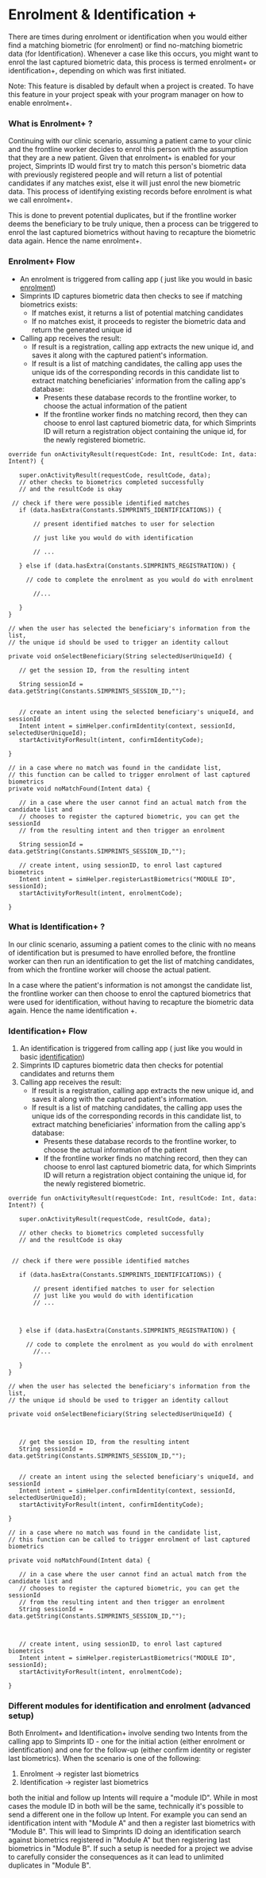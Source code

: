 # Enrolment & Identification +

There are times during enrolment or identification when you would either find a matching biometric (for enrolment) or find no-matching biometric data (for Identification). Whenever a case like this occurs, you might want to enrol the last captured biometric data, this process is termed enrolment+ or identification+, depending on which was first initiated.



Note:  This feature is disabled by default when a project is created. To have this feature in your project speak with your program manager on how to enable enrolment+.&#x20;

### What is Enrolment+ ?

Continuing with our clinic scenario, assuming a patient came to your clinic and the frontline worker decides to enrol this person with the assumption that they are a new patient. Given that enrolment+ is enabled for your project, Simprints ID would first try to match this person's biometric data with previously registered people and will return a list of potential candidates if any matches exist, else it will just enrol the new biometric data. This process of identifying existing records before enrolment is what we call enrolment+.

This is done to prevent potential duplicates, but if the frontline worker deems the beneficiary to be truly unique, then a process can be triggered to enrol the last captured biometrics without having to recapture the biometric data again. Hence the name enrolment+.

### Enrolment+ Flow

* An enrolment is triggered from calling app ( just like you would in basic [enrolment](enrollment.md))
* Simprints ID captures biometric data then checks to see if matching biometrics exists:
  * If matches exist, it returns a list of potential matching candidates
  * If no matches exist, it proceeds to register the biometric data and return the generated unique id
* Calling app receives the result:
  * If result is a registration, calling app extracts the new unique id, and saves it along with the captured patient's information.
  * If result is a list of matching candidates, the calling app uses the unique ids of the corresponding records in this candidate list to extract matching beneficiaries' information from the calling app's database:
    * Presents these database records to the frontline worker, to choose the actual information of the patient
    * If the frontline worker finds no matching record, then they can choose to enrol last captured biometric data, for which Simprints ID will return a registration object containing the unique id, for the newly registered biometric.

```
override fun onActivityResult(requestCode: Int, resultCode: Int, data: Intent?) {

   super.onActivityResult(requestCode, resultCode, data);
   // other checks to biometrics completed successfully
   // and the resultCode is okay

 // check if there were possible identified matches
   if (data.hasExtra(Constants.SIMPRINTS_IDENTIFICATIONS)) {

       // present identified matches to user for selection

       // just like you would do with identification

       // ...

   } else if (data.hasExtra(Constants.SIMPRINTS_REGISTRATION)) {

     // code to complete the enrolment as you would do with enrolment 

       //...

   }
}
```

```
// when the user has selected the beneficiary's information from the list,
// the unique id should be used to trigger an identity callout

private void onSelectBeneficiary(String selectedUserUniqueId) {

   // get the session ID, from the resulting intent

   String sessionId = data.getString(Constants.SIMPRINTS_SESSION_ID,"");


   // create an intent using the selected beneficiary's uniqueId, and sessionId
   Intent intent = simHelper.confirmIdentity(context, sessionId, selectedUserUniqueId);
   startActivityForResult(intent, confirmIdentityCode);

}
```

```
// in a case where no match was found in the candidate list,
// this function can be called to trigger enrolment of last captured biometrics
private void noMatchFound(Intent data) {

   // in a case where the user cannot find an actual match from the candidate list and
   // chooses to register the captured biometric, you can get the sessionId
   // from the resulting intent and then trigger an enrolment

   String sessionId = data.getString(Constants.SIMPRINTS_SESSION_ID,"");

   // create intent, using sessionID, to enrol last captured biometrics
   Intent intent = simHelper.registerLastBiometrics("MODULE ID", sessionId);
   startActivityForResult(intent, enrolmentCode);

}
```

### What is Identification+ ?

In our clinic scenario, assuming a patient comes to the clinic with no means of identification but is presumed to have enrolled before, the frontline worker can then run an identification to get the list of matching candidates, from which the frontline worker will choose the actual patient.

In a case where the patient's information is not amongst the candidate list, the frontline worker can then choose to enrol the captured biometrics that were used for identification, without having to recapture the biometric data again. Hence the name identification +.

### Identification+ Flow

1. An identification is triggered from calling app ( just like you would in basic [identification](identification.md))
2. Simprints ID captures biometric data then checks for potential candidates and returns them
3. Calling app receives the result:
   * If result is a registration, calling app extracts the new unique id, and saves it along with the captured patient's information.
   * If result is a list of matching candidates, the calling app uses the unique ids of the corresponding records in this candidate list, to extract matching beneficiaries' information from the calling app's database:
     * Presents these database records to the frontline worker, to choose the actual information of the patient
     * If the frontline worker finds no matching record, then they can choose to enrol last captured biometric data, for which Simprints ID will return a registration object containing the unique id, for the newly registered biometric.&#x20;

```
override fun onActivityResult(requestCode: Int, resultCode: Int, data: Intent?) {

   super.onActivityResult(requestCode, resultCode, data);

   // other checks to biometrics completed successfully
   // and the resultCode is okay


 // check if there were possible identified matches

   if (data.hasExtra(Constants.SIMPRINTS_IDENTIFICATIONS)) {

       // present identified matches to user for selection
       // just like you would do with identification
       // ...



   } else if (data.hasExtra(Constants.SIMPRINTS_REGISTRATION)) {

     // code to complete the enrolment as you would do with enrolment 
       //...

   }
}
```

```
// when the user has selected the beneficiary's information from the list,
// the unique id should be used to trigger an identity callout

private void onSelectBeneficiary(String selectedUserUniqueId) {



   // get the session ID, from the resulting intent
   String sessionId = data.getString(Constants.SIMPRINTS_SESSION_ID,"");


   // create an intent using the selected beneficiary's uniqueId, and sessionId
   Intent intent = simHelper.confirmIdentity(context, sessionId, selectedUserUniqueId);
   startActivityForResult(intent, confirmIdentityCode);

}
```

```
// in a case where no match was found in the candidate list,
// this function can be called to trigger enrolment of last captured biometrics

private void noMatchFound(Intent data) {

   // in a case where the user cannot find an actual match from the candidate list and
   // chooses to register the captured biometric, you can get the sessionId
   // from the resulting intent and then trigger an enrolment
   String sessionId = data.getString(Constants.SIMPRINTS_SESSION_ID,"");



   // create intent, using sessionID, to enrol last captured biometrics
   Intent intent = simHelper.registerLastBiometrics("MODULE ID", sessionId);
   startActivityForResult(intent, enrolmentCode);

}
```

### Different modules for identification and enrolment (advanced setup) <a href="#h.qmrbfohie14q_l" id="h.qmrbfohie14q_l"></a>

Both Enrolment+ and Identification+ involve sending two Intents from the calling app to Simprints ID - one for the initial action (either enrolment or identification) and one for the follow-up (either confirm identity or register last biometrics).  When the scenario is one of the following:

1. Enrolment -> register last biometrics
2. Identification -> register last biometrics

both the initial and follow up Intents will require a "module ID".  While in most cases the module ID in both will be the same, technically it's possible to send a different one in the follow up Intent. For example you can send an identification intent with "Module A" and then a register last biometrics with "Module B". This will lead to Simprints ID doing an identification search against biometrics registered in "Module A" but then registering last biometrics in "Module B". If such a setup is needed for a project we advise to carefully consider the consequences as it can lead to unlimited duplicates in "Module B".&#x20;
